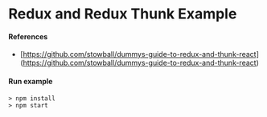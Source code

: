 # Redux and Redux Thunk Example

#### References

- [https://github.com/stowball/dummys-guide-to-redux-and-thunk-react] (https://github.com/stowball/dummys-guide-to-redux-and-thunk-react)

#### Run example
```
> npm install
> npm start
```